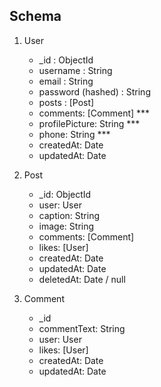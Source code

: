 ## Schema

1. User

   - \_id : ObjectId
   - username : String
   - email : String
   - password (hashed) : String
   - posts : [Post]
   - comments: [Comment] \*\*\*
   - profilePicture: String \*\*\*
   - phone: String \*\*\*
   - createdAt: Date
   - updatedAt: Date

2. Post

   - \_id: ObjectId
   - user: User
   - caption: String
   - image: String
   - comments: [Comment]
   - likes: [User]
   - createdAt: Date
   - updatedAt: Date
   - deletedAt: Date / null

3. Comment
   - \_id
   - commentText: String
   - user: User
   - likes: [User]
   - createdAt: Date
   - updatedAt: Date

